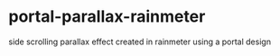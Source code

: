 # portal-parallax-rainmeter
side scrolling parallax effect created in rainmeter using a portal design
